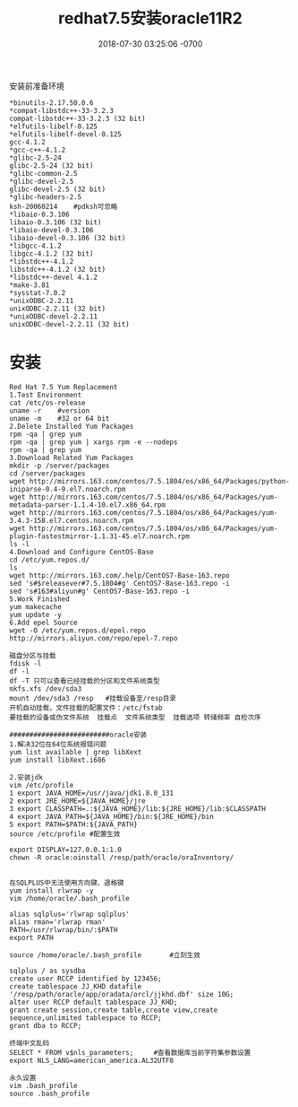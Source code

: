 ﻿---layout: posttitle: "redhat7.5安装oracle11R2"date: 2018-07-30 03:25:06 -0700comments: false---安装前准备环境```*binutils-2.17.50.0.6			*compat-libstdc++-33-3.2.3compat-libstdc++-33-3.2.3 (32 bit)*elfutils-libelf-0.125*elfutils-libelf-devel-0.125gcc-4.1.2*gcc-c++-4.1.2*glibc-2.5-24glibc-2.5-24 (32 bit)*glibc-common-2.5*glibc-devel-2.5glibc-devel-2.5 (32 bit)*glibc-headers-2.5ksh-20060214	#pdksh可忽略*libaio-0.3.106libaio-0.3.106 (32 bit)*libaio-devel-0.3.106libaio-devel-0.3.106 (32 bit)*libgcc-4.1.2libgcc-4.1.2 (32 bit)*libstdc++-4.1.2libstdc++-4.1.2 (32 bit)*libstdc++-devel 4.1.2*make-3.81*sysstat-7.0.2*unixODBC-2.2.11unixODBC-2.2.11 (32 bit)*unixODBC-devel-2.2.11unixODBC-devel-2.2.11 (32 bit)```安装===```Red Hat 7.5 Yum Replacement1.Test Environmentcat /etc/os-releaseuname -r	#versionuname -m	#32 or 64 bit2.Delete Installed Yum Packagesrpm -qa | grep yumrpm -qa | grep yum | xargs rpm -e --nodepsrpm -qa | grep yum3.Download Related Yum Packagesmkdir -p /server/packagescd /server/packageswget http://mirrors.163.com/centos/7.5.1804/os/x86_64/Packages/python-iniparse-0.4-9.el7.noarch.rpmwget http://mirrors.163.com/centos/7.5.1804/os/x86_64/Packages/yum-metadata-parser-1.1.4-10.el7.x86_64.rpmwget http://mirrors.163.com/centos/7.5.1804/os/x86_64/Packages/yum-3.4.3-158.el7.centos.noarch.rpmwget http://mirrors.163.com/centos/7.5.1804/os/x86_64/Packages/yum-plugin-fastestmirror-1.1.31-45.el7.noarch.rpmls -l4.Download and Configure CentOS-Basecd /etc/yum.repos.d/lswget http://mirrors.163.com/.help/CentOS7-Base-163.reposed 's#$releasever#7.5.1804#g' CentOS7-Base-163.repo -ised 's#163#aliyun#g' CentOS7-Base-163.repo -i5.Work Finishedyum makecacheyum update -y6.Add epel Sourcewget -O /etc/yum.repos.d/epel.repo http://mirrors.aliyun.com/repo/epel-7.repo磁盘分区与挂载fdisk -ldf -ldf -T 只可以查看已经挂载的分区和文件系统类型mkfs.xfs /dev/sda3mount /dev/sda3 /resp	#挂载设备至/resp目录开机自动挂载，文件挂载的配置文件：/etc/fstab要挂载的设备或伪文件系统  挂载点  文件系统类型  挂载选项 转储频率 自检次序#########################oracle安装1.解决32位在64位系统报错问题yum list available | grep libXextyum install libXext.i6862.安装jdkvim /etc/profile1 export JAVA_HOME=/usr/java/jdk1.8.0_1312 export JRE_HOME=${JAVA_HOME}/jre3 export CLASSPATH=.:${JAVA_HOME}/lib:${JRE_HOME}/lib:$CLASSPATH4 export JAVA_PATH=${JAVA_HOME}/bin:${JRE_HOME}/bin5 export PATH=$PATH:${JAVA_PATH}source /etc/profile	#配置生效export DISPLAY=127.0.0.1:1.0chown -R oracle:oinstall /resp/path/oracle/oraInventory/在SQLPLUS中无法使用方向键、退格键yum install rlwrap -yvim /home/oracle/.bash_profilealias sqlplus='rlwrap sqlplus'alias rman='rlwrap rman'PATH=/usr/rlwrap/bin/:$PATHexport PATHsource /home/oracle/.bash_profile		#立刻生效``````sqlplus / as sysdbacreate user RCCP identified by 123456;create tablespace JJ_KHD datafile '/resp/path/oracle/app/oradata/orcl/jjkhd.dbf' size 10G;alter user RCCP default tablespace JJ_KHD;grant create session,create table,create view,create sequence,unlimited tablespace to RCCP;grant dba to RCCP;终端中文乱码SELECT * FROM v$nls_parameters;		#查看数据库当前字符集参数设置export NLS_LANG=american_america.AL32UTF8永久设置vim .bash_profile source .bash_profile```